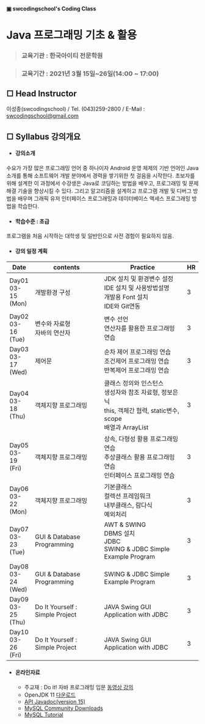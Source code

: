 #### ▣ swcodingschool's Coding Class

# Java 프로그래밍 기초 & 활용

> ### 교육기관 : 한국아이티 전문학원

> ### 교육기간 : 2021년 3월 15일~26일(14:00 ~ 17:00)



## **□ Head Instructor** 

이성종(swcodingschool) / Tel. (043)259-2800 / E-Mail :  swcodingschool@gmail.com

## □ Syllabus 강의개요

- #### 강의소개

수요가 가장 많은 프로그래밍 언어 중 하나이자 Android 운영 체제의 기반 언어인  Java 소개를 통해 소프트웨어 개발 분야에서 경력을 쌓기위한 첫 걸음을 시작한다.  초보자를 위해 설계한 이 과정에서 수강생은 Java로 코딩하는 방법을 배우고, 프로그래밍 및 문제 해결 기술을 향상시킬 수 있다. 그리고 알고리즘을 설계하고 프로그램 개발 및 디버그 방법을 배우며 그래픽 유저 인터페이스 프로그래밍과 데이터베이스 액세스 프로그래밍 방법을 학습한다.

- #### 학습수준 : 초급

프로그램을 처음 시작하는 대학생 및 일반인으로 사전 경험이 필요하지 않음.

- #### 강의 일정 계획

| Date                        | contents                         | Practice                                                     | HR   |
| --------------------------- | -------------------------------- | ------------------------------------------------------------ | ---- |
| Day01<br />03-15<br />(Mon) | 개발환경 구성                    | JDK 설치 및 환경변수 설정<br />IDE 설치  및 사용방법설명<br />개발용 Font 설치<br />IDE와 Git연동 | 3    |
| Day02<br />03-16<br />(Tue) | 변수와 자료형<br />자바의 연산자 | 변수 선언<br />연산자를 활용한 프로그래밍 연습               | 3    |
| Day03<br />03-17<br />(Wed) | 제어문<br />                     | 순차 제어 프로그래밍 연습<br />조건제어 프로그래밍 연습<br />반복제어 프로그래밍 연습 | 3    |
| Day04<br />03-18<br />(Thu) | 객체지향 프로그래밍              | 클래스 정의와 인스턴스<br />생성자와 참조 자료형, 정보은닉<br />this, 객체간 협력, static변수, scope<br />배열과 ArrayList | 3    |
| Day05<br />03-19<br />(Fri) | 객체지향 프로그래밍              | 상속, 다형성 활용 프로그래밍 연습<br />추상클래스 활용 프로그래밍 연습<br />인터페이스 프로그래밍 연습 | 3    |
| Day06<br />03-22<br />(Mon) | 객체지향 프로그래밍              | 기본클래스<br />컬렉션 프레임워크<br />내부클래스, 람다식<br />예외처리 | 3    |
| Day07<br />03-23<br />(Tue) | GUI & Database Programming       | AWT & SWING<br />DBMS 설치<br />JDBC<br />SWING & JDBC Simple Example Program | 3    |
| Day08<br />03-24<br />(Wed) | GUI & Database Programming       | SWING & JDBC Simple Example Program                          | 3    |
| Day09<br />03-25<br />(Thu) | Do It Yourself : Simple Project  | JAVA Swing GUI Application with JDBC                         | 3    |
| Day10<br />03-26<br />(Fri) | Do It Yourself : Simple Project  | JAVA Swing GUI Application with JDBC                         | 3    |



- #### 온라인자료

  - 주교재 : Do it! 자바 프로그래밍 입문 [동영상 강의](https://www.youtube.com/playlist?list=PLG7te9eYUi7typZrH4fqXvs4E22ZFn1Nj)
  - OpenJDK 11 [다운로드](https://jdk.java.net/15/)
  - [API Javadoc(version 15)](https://docs.oracle.com/en/java/javase/15/docs/api/index.html)
  - [MySQL Community Downloads](https://dev.mysql.com/downloads/installer/)
  - [MySQL Tutorial](https://www.mysqltutorial.org/)



